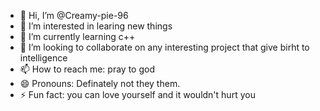 - 👋 Hi, I’m @Creamy-pie-96
- 👀 I’m interested in learing new things
- 🌱 I’m currently learning c++
- 💞️ I’m looking to collaborate on any interesting project that give birht to intelligence
- 📫 How to reach me: pray to god
- 😄 Pronouns: Definately not they them. 
- ⚡ Fun fact: you can love yourself and it wouldn't hurt you

<!---
Creamy-pie-96/Creamy-pie-96 is a ✨ special ✨ repository because its `README.md` (this file) appears on your GitHub profile.
You can click the Preview link to take a look at your changes.
--->
